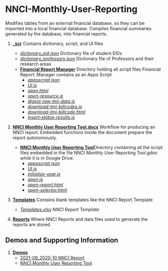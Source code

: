 # NNCI-Monthly-User-Reporting

Modifies tables from an external financial database, so they can be imported into a local financial database. 
Compiles financial summaries generated by the database, into financial reports. 

1.  [**\_scr**](./_scr) Contains dictionary, script, and UI files

    - [_dictionary_eid.json_](./_scr/dictionary_eid.json) Dictionary file of student EIDs
    - [_dictionary_professors.json_](./_scr/dictionary_professors.json) Dictionary file of Professors and their research areas
    - [**Financial Report Manager**](./scr/Financial%20Report%20Manager) Directory holding all script files Financial Report: Manager contains as an Apps Script
      - [_appsscript.json_](./_scr/Financial%20Report%20Manager/appsscript.json)
      - [_UI.js_](./_scr/Financial%20Report%20Manager/UI.js)
      - [_open.html_](./_scr/Financial%20Report%20Manager/open.html)
      - [_open-resource.js_](./_scr/Financial%20Report%20Manager/open-resource.js)
      - [_digest-raw-tmi-data.js_](./_scr/Financial%20Report%20Manager/digest-raw-tmi-data.js)
      - [_download-tmi-billcodes.js_](./_scr/Financial%20Report%20Manager/download-tmi-billcodes.js)
      - [_download-tmi-billcode.html_](./_scr/Financial%20Report%20Manager/download-tmi-billcode.html)
      - [_insert-status-results.js_](./_scr/Financial%20Report%20Manager/insert-status-results.js)

2.  [**NNCI Monthly User Reporting Tool.docx**](./NNCI%20Monthly%20User%20Reporting%20Tool.docx) Workflow for producing an NNCI report. Embedded functions inside the document prepare the report autonomously.
    - [**NNCI Monthly User Reporting Tool**](NNCI%20Monthly%20User%20Reporting%20Tool)Directory containing all the script files embedded in the file NNCI Monthly User Reporting Tool.gdoc while it is in Google Drive.
      - [_appsscript.json_](./NNCI%20Monthly%20User%20Reporting%20Tool/appsscript.json)
      - [_UI.js_](./NNCI%20Monthly%20User%20Reporting%20Tool/UI.js)
      - [_initialize-year.js_](./NNCI%20Monthly%20User%20Reporting%20Tool/initialize-year.js)
      - [_open.js_](./NNCI%20Monthly%20User%20Reporting%20Tool/open.js)
      - [_open-report.html_](./NNCI%20Monthly%20User%20Reporting%20Tool/open-report.html)
      - [_open-selector.html_](./NNCI%20Monthly%20User%20Reporting%20Tool/open-selector.html)
3.  [**Templates**](./Templates) Contains blank templates like the NNCI Report Template
    - [_Templates.xlsx_](./Templates/Template.xlsx) _NNCI Report Template_
4.  [**Reports**](./Reports) Where NNCI Reports and data files used to generate the reports are stored

## Demos and Supporting Information

1. [**Demos**](./Demos)
   - [2021-09_2020-10 NNCI Report](./Demos/2021-09_2020-10.pdf)
   - [NNCI Monthly User Reporting Tool](./Demos/NNCI%20Monthly%20User%20Reporting%20Tool.pdf)
